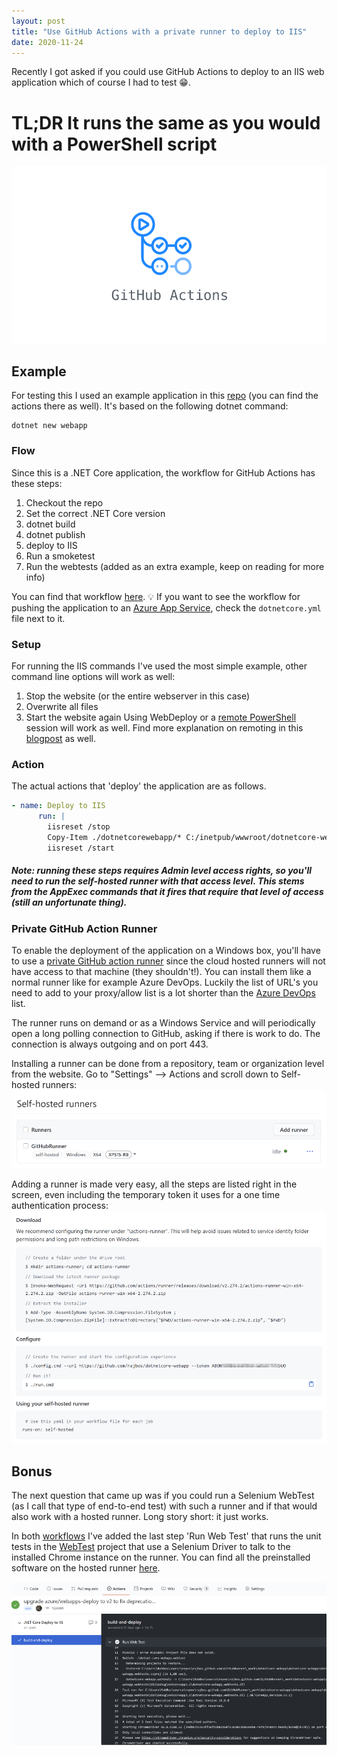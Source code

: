 ```yaml
---
layout: post
title: "Use GitHub Actions with a private runner to deploy to IIS"
date: 2020-11-24
---
```


Recently I got asked if you could use GitHub Actions to deploy to an IIS web application which of course I had to test :grin:.

# TL;DR It runs the same as you would with a PowerShell script

![GitHub Actions Logo](/images/2020/20201124/actions.png)

## Example
For testing this I used an example application in this [repo](https://github.com/rajbos/dotnetcore-webapp/) (you can find the actions there as well). It's based on the following dotnet command:
``` shell
dotnet new webapp
```

### Flow
Since this is a .NET Core application, the workflow for GitHub Actions has these steps:
1. Checkout the repo
1. Set the correct .NET Core version
1. dotnet build
1. dotnet publish
1. deploy to IIS
1. Run a smoketest
1. Run the webtests (added as an extra example, keep on reading for more info)

You can find that workflow [here](https://github.com/rajbos/dotnetcore-webapp/blob/main/.github/workflows/dotnetcore-iis.yml). 💡 If you want to see the workflow for pushing the application to an [Azure App Service](https://docs.microsoft.com/en-us/azure/app-service?WT.mc_id=AZ-MVP-5003719), check the `dotnetcore.yml` file next to it.

### Setup
For running the IIS commands I've used the most simple example, other command line options will work as well:
1. Stop the website (or the entire webserver in this case)
1. Overwrite all files
1. Start the website again
Using WebDeploy or a [remote PowerShell](https://docs.microsoft.com/en-us/powershell/scripting/learn/remoting/running-remote-commands?view=powershell-7.1&WT.mc_id=DOP-MVP-5003719) session will work as well. Find more explanation on remoting in this [blogpost](/blog/2020/2020/03/29/Deploy-locally-on-Windows-Azure-DevOps) as well.

### Action
The actual actions that 'deploy' the application are as follows.
``` yaml
- name: Deploy to IIS
      run: |
        iisreset /stop
        Copy-Item ./dotnetcorewebapp/* C:/inetpub/wwwroot/dotnetcore-webapp -Recurse -Force
        iisreset /start
```
##### Note: running these steps requires Admin level access rights, so you'll need to run the self-hosted runner with that access level. This stems from the **AppExec** commands that it fires that require that level of access (still an unfortunate thing).

### Private GitHub Action Runner
To enable the deployment of the application on a Windows box, you'll have to use a [private GitHub action runner](https://docs.github.com/en/free-pro-team@latest/actions/hosting-your-own-runners/about-self-hosted-runners) since the cloud hosted runners will not have access to that machine (they shouldn't!). You can install them like a normal runner like for example Azure DevOps. Luckily the list of URL's you need to add to your proxy/allow list is a lot shorter than the [Azure DevOps](/blog/2020/2020/04/16/Run-Azure-DevOps-Agent-Behind-a-proxy) list.

The runner runs on demand or as a Windows Service and will periodically open a long polling connection to GitHub, asking if there is work to do. The connection is always outgoing and on port 443.

Installing a runner can be done from a repository, team or organization level from the website. Go to "Settings" --> Actions and scroll down to Self-hosted runners:
![Screenshot of the self-hosted runners view](/images/2020/20201124/20201124_01_SelfHostedRunners.png)

Adding a runner is made very easy, all the steps are listed right in the screen, even including the temporary token it uses for a one time authentication process:
![Screenshot of the steps to add a self-hosted runner](/images/2020/20201124/20201124_02_AddingARunner.png)


## Bonus
The next question that came up was if you could run a Selenium WebTest (as I call that type of end-to-end test) with such a runner and if that would also work with a hosted runner. Long story short: it just works.

In both [workflows](https://github.com/rajbos/dotnetcore-webapp/blob/main/.github/workflows/) I've added the last step 'Run Web Test' that runs the unit tests in the [WebTest](https://github.com/rajbos/dotnetcore-webapp/blob/main/dotnet-core-webapp.webtests/UnitTest1.cs) project that use a Selenium Driver to talk to the installed Chrome instance on the runner. You can find all the preinstalled software on the hosted runner [here](https://docs.github.com/en/free-pro-team@latest/actions/reference/specifications-for-github-hosted-runners#supported-software).

![Screenshot of webtest output](/images/2020/20201124/20201124_03_WebTest.png)
